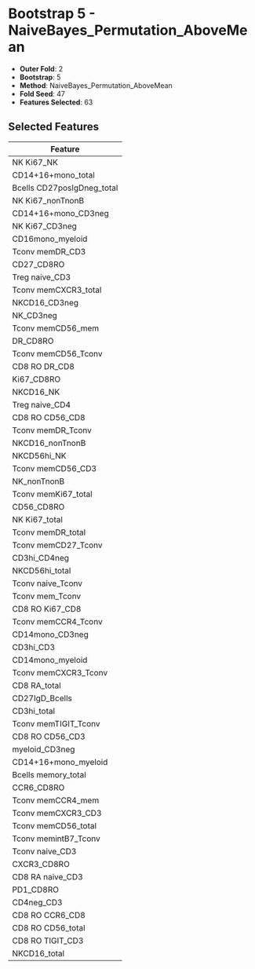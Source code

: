 # Bootstrap 5 - NaiveBayes_Permutation_AboveMean

- **Outer Fold**: 2
- **Bootstrap**: 5
- **Method**: NaiveBayes_Permutation_AboveMean
- **Fold Seed**: 47
- **Features Selected**: 63

## Selected Features

| Feature |
|---------|
| NK Ki67_NK |
| CD14+16+mono_total |
| Bcells CD27posIgDneg_total |
| NK Ki67_nonTnonB |
| CD14+16+mono_CD3neg |
| NK Ki67_CD3neg |
| CD16mono_myeloid |
| Tconv memDR_CD3 |
| CD27_CD8RO |
| Treg naive_CD3 |
| Tconv memCXCR3_total |
| NKCD16_CD3neg |
| NK_CD3neg |
| Tconv memCD56_mem |
| DR_CD8RO |
| Tconv memCD56_Tconv |
| CD8 RO DR_CD8 |
| Ki67_CD8RO |
| NKCD16_NK |
| Treg naive_CD4 |
| CD8 RO CD56_CD8 |
| Tconv memDR_Tconv |
| NKCD16_nonTnonB |
| NKCD56hi_NK |
| Tconv memCD56_CD3 |
| NK_nonTnonB |
| Tconv memKi67_total |
| CD56_CD8RO |
| NK Ki67_total |
| Tconv memDR_total |
| Tconv memCD27_Tconv |
| CD3hi_CD4neg |
| NKCD56hi_total |
| Tconv naive_Tconv |
| Tconv mem_Tconv |
| CD8 RO Ki67_CD8 |
| Tconv memCCR4_Tconv |
| CD14mono_CD3neg |
| CD3hi_CD3 |
| CD14mono_myeloid |
| Tconv memCXCR3_Tconv |
| CD8 RA_total |
| CD27IgD_Bcells |
| CD3hi_total |
| Tconv memTIGIT_Tconv |
| CD8 RO CD56_CD3 |
| myeloid_CD3neg |
| CD14+16+mono_myeloid |
| Bcells memory_total |
| CCR6_CD8RO |
| Tconv memCCR4_mem |
| Tconv memCXCR3_CD3 |
| Tconv memCD56_total |
| Tconv memintB7_Tconv |
| Tconv naive_CD3 |
| CXCR3_CD8RO |
| CD8 RA naive_CD3 |
| PD1_CD8RO |
| CD4neg_CD3 |
| CD8 RO CCR6_CD8 |
| CD8 RO CD56_total |
| CD8 RO TIGIT_CD3 |
| NKCD16_total |
